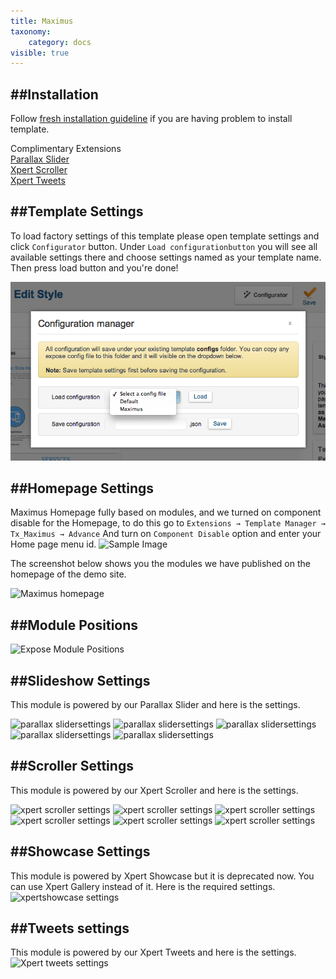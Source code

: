 ```yaml
---
title: Maximus
taxonomy:
    category: docs
visible: true
---
```


##Installation
----------
Follow [fresh installation guideline](http://www.themexpert.com/docs/expose/basics/installation) if you are having problem to install template.


<div class="row">
	<div class="col-md-12">
		<div class="panel panel-primary">
  <!-- Default panel contents -->
  <div class="panel-heading">Complimentary Extensions</div>

  <!-- List group -->
  <div class="list-group">
    <div><a class="list-group-item" href="http://www.themexpert.com/joomla-extensions/parallax-slider">Parallax Slider</a></div>
    <div><a class="list-group-item" href="http://www.themexpert.com/joomla-extensions/xpert-scroller">Xpert Scroller</a></div>
    <div><a class="list-group-item" href="http://www.themexpert.com/joomla-extensions/xpert-tweets">Xpert Tweets</a></div>
  </div>
</div>
	</div>
</div>

##Template Settings
----------
To load factory settings of this template please open template settings and click `Configurator` button. Under `Load configurationbutton` you will see all available settings there and choose settings named as your template name. Then press load button and you're done!

![Sample Image](load-configuration.png)


##Homepage Settings
----------
Maximus Homepage fully based on modules, and we turned on component disable for the Homepage, to do this go to
```Extensions → Template Manager → Tx_Maximus → Advance```
And turn on <code>Component Disable</code> option and enter your Home page menu id.
![Sample Image](component-disable.jpg)

The screenshot below shows you the modules we have published on the homepage of the demo site. 

![Maximus homepage](home.png)


##Module Positions
----------
![Expose Module Positions](https://s3.amazonaws.com/expose/positions_map.jpg)

##Slideshow Settings
----------
This module is powered by our Parallax Slider and here is the settings.

![parallax slidersettings](parallaxslider1.png)
![parallax slidersettings](parallaxslider2.png)
![parallax slidersettings](parallaxslider3.png)
![parallax slidersettings](parallaxslider4.png)
![parallax slidersettings](parallaxslider5.png)



##Scroller Settings
----------
This module is powered by our Xpert Scroller and here is the settings.

![xpert scroller settings](scroller-settings1.png)
![xpert scroller settings](scroller-settings2.png)
![xpert scroller settings](scroller-settings3.png)
![xpert scroller settings](scroller-settings4.png)
![xpert scroller settings](scroller-settings5.png)
![xpert scroller settings](scroller-settings6.png)



##Showcase Settings
----------
This module is powered by Xpert Showcase but it is deprecated now. You can use Xpert Gallery instead of it. Here is the required settings.
![xpertshowcase settings](xpertshowcase.jpg)


##Tweets settings
----------
This module is powered by our Xpert Tweets and here is the settings.
![Xpert tweets settings](xperttweets.png)
